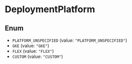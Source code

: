 # DeploymentPlatform

## Enum

* `PLATFORM_UNSPECIFIED` (value: `"PLATFORM_UNSPECIFIED"`)
* `GKE` (value: `"GKE"`)
* `FLEX` (value: `"FLEX"`)
* `CUSTOM` (value: `"CUSTOM"`)
